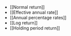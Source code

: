 - [[Normal return]]
- [[Effective annual rate]]
- [[Annual percentage rates]]
- [[Log return]]
- [[Holding period return]]